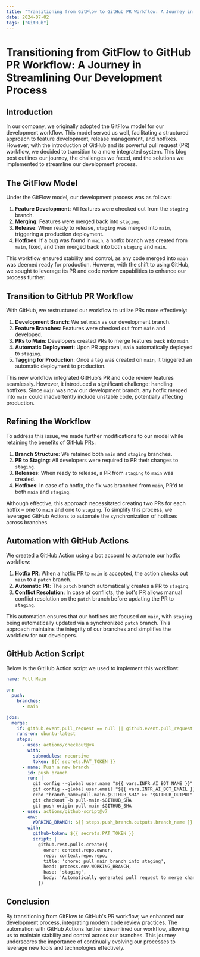 ```yaml
---
title: "Transitioning from GitFlow to GitHub PR Workflow: A Journey in Streamlining Our Development Process"
date: 2024-07-02
tags: ["GitHub"]
---
```


# Transitioning from GitFlow to GitHub PR Workflow: A Journey in Streamlining Our Development Process

## Introduction

In our company, we originally adopted the GitFlow model for our development workflow. This model served us well, facilitating a structured approach to feature development, release management, and hotfixes. However, with the introduction of GitHub and its powerful pull request (PR) workflow, we decided to transition to a more integrated system. This blog post outlines our journey, the challenges we faced, and the solutions we implemented to streamline our development process.

## The GitFlow Model

Under the GitFlow model, our development process was as follows:

1. **Feature Development**: All features were checked out from the `staging` branch.
2. **Merging**: Features were merged back into `staging`.
3. **Release**: When ready to release, `staging` was merged into `main`, triggering a production deployment.
4. **Hotfixes**: If a bug was found in `main`, a hotfix branch was created from `main`, fixed, and then merged back into both `staging` and `main`.

This workflow ensured stability and control, as any code merged into `main` was deemed ready for production. However, with the shift to using GitHub, we sought to leverage its PR and code review capabilities to enhance our process further.

## Transition to GitHub PR Workflow

With GitHub, we restructured our workflow to utilize PRs more effectively:

1. **Development Branch**: We set `main` as our development branch.
2. **Feature Branches**: Features were checked out from `main` and developed.
3. **PRs to Main**: Developers created PRs to merge features back into `main`.
4. **Automatic Deployment**: Upon PR approval, `main` automatically deployed to `staging`.
5. **Tagging for Production**: Once a tag was created on `main`, it triggered an automatic deployment to production.

This new workflow integrated GitHub's PR and code review features seamlessly. However, it introduced a significant challenge: handling hotfixes. Since `main` was now our development branch, any hotfix merged into `main` could inadvertently include unstable code, potentially affecting production.

## Refining the Workflow

To address this issue, we made further modifications to our model while retaining the benefits of GitHub PRs:

1. **Branch Structure**: We retained both `main` and `staging` branches.
2. **PR to Staging**: All developers were required to PR their changes to `staging`.
3. **Releases**: When ready to release, a PR from `staging` to `main` was created.
4. **Hotfixes**: In case of a hotfix, the fix was branched from `main`, PR'd to both `main` and `staging`.

Although effective, this approach necessitated creating two PRs for each hotfix – one to `main` and one to `staging`. To simplify this process, we leveraged GitHub Actions to automate the synchronization of hotfixes across branches.

## Automation with GitHub Actions

We created a GitHub Action using a bot account to automate our hotfix workflow:

1. **Hotfix PR**: When a hotfix PR to `main` is accepted, the action checks out `main` to a `patch` branch.
2. **Automatic PR**: The `patch` branch automatically creates a PR to `staging`.
3. **Conflict Resolution**: In case of conflicts, the bot's PR allows manual conflict resolution on the `patch` branch before updating the PR to `staging`.

This automation ensures that our hotfixes are focused on `main`, with `staging` being automatically updated via a synchronized `patch` branch. This approach maintains the integrity of our branches and simplifies the workflow for our developers.

## GitHub Action Script

Below is the GitHub Action script we used to implement this workflow:

```yaml
name: Pull Main

on:
  push:
    branches:
      - main

jobs:
  merge:
    if: github.event.pull_request == null || github.event.pull_request.head.ref != 'staging'
    runs-on: ubuntu-latest
    steps:
      - uses: actions/checkout@v4
        with:
          submodules: recursive
          token: ${{ secrets.PAT_TOKEN }}
      - name: Push a new branch
        id: push_branch
        run: |
          git config --global user.name "${{ vars.INFR_AI_BOT_NAME }}"
          git config --global user.email "${{ vars.INFR_AI_BOT_EMAIL }}"
          echo "branch_name=pull-main-$GITHUB_SHA" >> "$GITHUB_OUTPUT"
          git checkout -b pull-main-$GITHUB_SHA
          git push origin pull-main-$GITHUB_SHA
      - uses: actions/github-script@v7
        env:
          WORKING_BRANCH: ${{ steps.push_branch.outputs.branch_name }}
        with:
          github-token: ${{ secrets.PAT_TOKEN }}
          script: |
            github.rest.pulls.create({
              owner: context.repo.owner,
              repo: context.repo.repo,
              title: 'chore: pull main branch into staging',
              head: process.env.WORKING_BRANCH,
              base: 'staging',
              body: 'Automatically generated pull request to merge changes from the main branch into the staging branch.'
            })
```

## Conclusion

By transitioning from GitFlow to GitHub's PR workflow, we enhanced our development process, integrating modern code review practices. The automation with GitHub Actions further streamlined our workflow, allowing us to maintain stability and control across our branches. This journey underscores the importance of continually evolving our processes to leverage new tools and technologies effectively.
